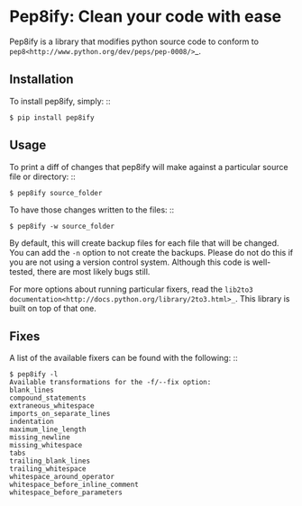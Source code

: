 Pep8ify: Clean your code with ease
==================================


Pep8ify is a library that modifies python source code to conform to
`pep8<http://www.python.org/dev/peps/pep-0008/>`_.


Installation
------------

To install pep8ify, simply: ::

    $ pip install pep8ify


Usage
------------

To print a diff of changes that pep8ify will make against a particular source
file or directory: ::

    $ pep8ify source_folder

To have those changes written to the files: ::

    $ pep8ify -w source_folder

By default, this will create backup files for each file that will be changed.
You can add the `-n` option to not create the backups. Please do not do this
if you are not using a version control system. Although this code is
well-tested, there are most likely bugs still.

For more options about running particular fixers, read the
`lib2to3 documentation<http://docs.python.org/library/2to3.html>_`. This
library is built on top of that one.

Fixes
------------

A list of the available fixers can be found with the following: ::

    $ pep8ify -l
    Available transformations for the -f/--fix option:
    blank_lines
    compound_statements
    extraneous_whitespace
    imports_on_separate_lines
    indentation
    maximum_line_length
    missing_newline
    missing_whitespace
    tabs
    trailing_blank_lines
    trailing_whitespace
    whitespace_around_operator
    whitespace_before_inline_comment
    whitespace_before_parameters
